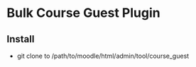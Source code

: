 # Bulk Course Guest Plugin

## Install

* git clone to /path/to/moodle/html/admin/tool/course_guest
